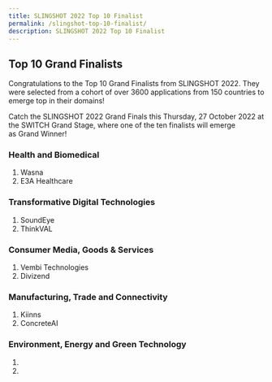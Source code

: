 ```yaml
---
title: SLINGSHOT 2022 Top 10 Finalist
permalink: /slingshot-top-10-finalist/
description: SLINGSHOT 2022 Top 10 Finalist
---
```

## **Top 10 Grand Finalists**
Congratulations to the Top 10 Grand Finalists from SLINGSHOT 2022. They were selected from a cohort of over 3600 applications from 150 countries to emerge top in their domains!

Catch the SLINGSHOT 2022 Grand Finals this Thursday, 27 October 2022 at the SWITCH Grand Stage, where one of the ten finalists will emerge as Grand Winner!

### **Health and Biomedical**
1. Wasna
2. E3A Healthcare

### **Transformative Digital Technologies**
1.  SoundEye
2. ThinkVAL

### **Consumer Media, Goods & Services**
1. Vembi Technologies
2. Divizend

### **Manufacturing, Trade and Connectivity**
1. Kiinns
2. ConcreteAI


### **Environment, Energy and Green Technology**
1.
2.